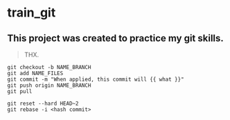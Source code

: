 # train_git

## This project was created to practice my git skills.

> THX.

```
git checkout -b NAME_BRANCH
git add NAME_FILES
git commit -m "When applied, this commit will {{ what }}"
git push origin NAME_BRANCH
git pull
```

```
git reset --hard HEAD~2
git rebase -i <hash commit>
```

